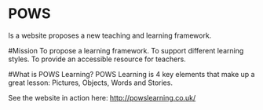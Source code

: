 # POWS

Is a website proposes a new teaching and learning framework.

#Mission
To propose a learning framework.
To support different learning styles.
To provide an accessible resource for teachers.

#What is POWS Learning?
POWS Learning is 4 key elements that make up a great lesson: Pictures, Objects, Words and Stories.

See the website in action here: http://powslearning.co.uk/
